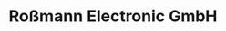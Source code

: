 ---
title: "Roßmann Electronic GmbH"
url: /diessen-am-ammersee/rossmann-electronic-gmbh/
shop: Radiotechnik
---